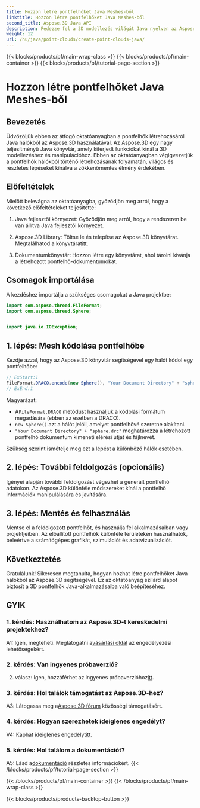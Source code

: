 ```yaml
---
title: Hozzon létre pontfelhőket Java Meshes-ből
linktitle: Hozzon létre pontfelhőket Java Meshes-ből
second_title: Aspose.3D Java API
description: Fedezze fel a 3D modellezés világát Java nyelven az Aspose.3D segítségével. Tanuljon meg könnyedén pontfelhőket létrehozni hálókból.
weight: 12
url: /hu/java/point-clouds/create-point-clouds-java/
---
```


{{< blocks/products/pf/main-wrap-class >}}
{{< blocks/products/pf/main-container >}}
{{< blocks/products/pf/tutorial-page-section >}}

# Hozzon létre pontfelhőket Java Meshes-ből

## Bevezetés

Üdvözöljük ebben az átfogó oktatóanyagban a pontfelhők létrehozásáról Java hálókból az Aspose.3D használatával. Az Aspose.3D egy nagy teljesítményű Java könyvtár, amely kiterjedt funkciókat kínál a 3D modellezéshez és manipulációhoz. Ebben az oktatóanyagban végigvezetjük a pontfelhők hálókból történő létrehozásának folyamatán, világos és részletes lépéseket kínálva a zökkenőmentes élmény érdekében.

## Előfeltételek

Mielőtt belevágna az oktatóanyagba, győződjön meg arról, hogy a következő előfeltételeket teljesítette:

1. Java fejlesztői környezet: Győződjön meg arról, hogy a rendszeren be van állítva Java fejlesztői környezet.

2.  Aspose.3D Library: Töltse le és telepítse az Aspose.3D könyvtárat. Megtalálhatod a könyvtárat[itt](https://releases.aspose.com/3d/java/).

3. Dokumentumkönyvtár: Hozzon létre egy könyvtárat, ahol tárolni kívánja a létrehozott pontfelhő-dokumentumokat.

## Csomagok importálása

A kezdéshez importálja a szükséges csomagokat a Java projektbe:

```java
import com.aspose.threed.FileFormat;
import com.aspose.threed.Sphere;


import java.io.IOException;
```

## 1. lépés: Mesh kódolása pontfelhőbe

Kezdje azzal, hogy az Aspose.3D könyvtár segítségével egy hálót kódol egy pontfelhőbe:

```java
// ExStart:1
FileFormat.DRACO.encode(new Sphere(), "Your Document Directory" + "sphere.drc");
// ExEnd:1
```

Magyarázat:
-  A`FileFormat.DRACO` metódust használjuk a kódolási formátum megadására (ebben az esetben a DRACO).
- `new Sphere()` azt a hálót jelöli, amelyet pontfelhővé szeretne alakítani.
- `"Your Document Directory" + "sphere.drc"` meghatározza a létrehozott pontfelhő dokumentum kimeneti elérési útját és fájlnevét.

Szükség szerint ismételje meg ezt a lépést a különböző hálók esetében.

## 2. lépés: További feldolgozás (opcionális)

Igényei alapján további feldolgozást végezhet a generált pontfelhő adatokon. Az Aspose.3D különféle módszereket kínál a pontfelhő információk manipulálására és javítására.

## 3. lépés: Mentés és felhasználás

Mentse el a feldolgozott pontfelhőt, és használja fel alkalmazásaiban vagy projektjeiben. Az előállított pontfelhők különféle területeken használhatók, beleértve a számítógépes grafikát, szimulációt és adatvizualizációt.

## Következtetés

Gratulálunk! Sikeresen megtanulta, hogyan hozhat létre pontfelhőket Java hálókból az Aspose.3D segítségével. Ez az oktatóanyag szilárd alapot biztosít a 3D pontfelhők Java-alkalmazásaiba való beépítéséhez.

## GYIK

### 1. kérdés: Használhatom az Aspose.3D-t kereskedelmi projektekhez?

 A1: Igen, megteheti. Meglátogatni a[vásárlási oldal](https://purchase.aspose.com/buy) az engedélyezési lehetőségekért.

### 2. kérdés: Van ingyenes próbaverzió?

 2. válasz: Igen, hozzáférhet az ingyenes próbaverzióhoz[itt](https://releases.aspose.com/).

### 3. kérdés: Hol találok támogatást az Aspose.3D-hez?

 A3: Látogassa meg a[Aspose.3D fórum](https://forum.aspose.com/c/3d/18) közösségi támogatásért.

### 4. kérdés: Hogyan szerezhetek ideiglenes engedélyt?

 V4: Kaphat ideiglenes engedélyt[itt](https://purchase.aspose.com/temporary-license/).

### 5. kérdés: Hol találom a dokumentációt?

 A5: Lásd a[dokumentáció](https://reference.aspose.com/3d/java/) részletes információkért.
{{< /blocks/products/pf/tutorial-page-section >}}

{{< /blocks/products/pf/main-container >}}
{{< /blocks/products/pf/main-wrap-class >}}

{{< blocks/products/products-backtop-button >}}
